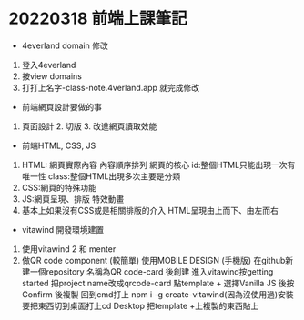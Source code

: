 # 20220318 前端上課筆記

* 4everland domain 修改
1. 登入4everland
2. 按view domains
3. 打打上名字-class-note.4verland.app 就完成修改
* 前端網頁設計要做的事
1. 頁面設計 2. 切版 3. 改進網頁讀取效能
* 前端HTML, CSS, JS
1. HTML: 網頁實際內容 內容順序排列 網頁的核心
        id:整個HTML只能出現一次有唯一性
        class:整個HTML出現多次主要是分類
2. CSS:網頁的特殊功能
3. JS:網頁呈現、排版 特效動畫
4. 基本上如果沒有CSS或是相關排版的介入
   HTML呈現由上而下、由左而右
* vitawind 開發環境建置
1. 使用vitawind 2 和 menter
2. 做QR code component (較簡單)
   使用MOBILE DESIGN (手機版)
   在github新建一個repository 名稱為QR code-card 後創建
   進入vitawind按getting started
   把project name改成qrcode-card
   點template + 選擇Vanilla JS 後按Confirm 後複製
   回到cmd打上 npm i -g create-vitawind(因為沒使用過)安裝
   要把東西切到桌面打上cd Desktop
   把template +上複製的東西貼上

